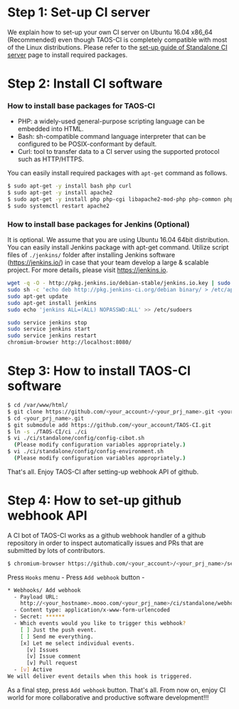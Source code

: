 
# Step 1: Set-up CI server
We explain how to set-up your own CI server on Ubuntu 16.04 x86_64 (Recommended) even though TAOS-CI is completely compatible with most of the Linux distributions. Please refer to the [set-up guide of Standalone CI server](../../ci/standalone/ci-server/README.md) page to install required packages.

# Step 2: Install CI software
### How to install base packages for TAOS-CI
* PHP: a widely-used general-purpose scripting language can be embedded into HTML.
* Bash: sh-compatible command language interpreter that can be configured to be POSIX-conformant by default.
* Curl: tool to transfer data to a CI server using the supported protocol such as HTTP/HTTPS.

You can easily install required packages with `apt-get` command as follows.

```bash
$ sudo apt-get -y install bash php curl
$ sudo apt-get -y install apache2
$ sudo apt-get -y install php php-cgi libapache2-mod-php php-common php-pear php-mbstring
$ sudo systemctl restart apache2
```

### How to install base packages for Jenkins (Optional)
It is optional. We assume that you are using Ubuntu 16.04 64bit distribution. You can easily install Jenkins package with apt-get command. Utilize script files of `./jenkins/` folder after installing Jenkins software (https://jenkins.io/) in case that your team develop a large & scalable project. For more details, please visit https://jenkins.io.

```bash
wget -q -O - http://pkg.jenkins.io/debian-stable/jenkins.io.key | sudo apt-key add -
sudo sh -c 'echo deb http://pkg.jenkins-ci.org/debian binary/ > /etc/apt/sources.list.d/jenkins.list'
sudo apt-get update
sudo apt-get install jenkins
sudo echo 'jenkins ALL=(ALL) NOPASSWD:ALL' >> /etc/sudoers

sudo service jenkins stop 
sudo service jenkins start 
sudo service jenkins restart
chromium-browser http://localhost:8080/
```

# Step 3: How to install TAOS-CI software
```bash
$ cd /var/www/html/
$ git clone https://github.com/<your_account>/<your_prj_name>.git <your_prj_name>.git
$ cd <your_prj_name>.git
$ git submodule add https://github.com/<your_account/TAOS-CI.git
$ ln -s ./TAOS-CI/ci ./ci
$ vi ./ci/standalone/config/config-cibot.sh
  (Please modify configuration variables appropriately.)
$ vi ./ci/standalone/config/config-environment.sh
  (Please modify configuration variables appropriately.)
```
That's all. Enjoy TAOS-CI after setting-up webhook API of github.

# Step 4: How to set-up github webhook API
A CI bot of TAOS-CI works as a github webhook handler of a github repository in order to inspect automatically issues and PRs that are submitted by lots of contributors.
```bash
$ chromium-browser https://github.com/<your_account>/<your_prj_name>/settings
```

Press `Hooks` menu - Press `Add webhook` button - 
```bash
* Webhooks/ Add webhook
  - Payload URL:
    http://<your_hostname>.mooo.com/<your_prj_name>/ci/standalone/webhook.php
  - Content type: application/x-www-form-urlencoded
  - Secret: ******
  - Which events would you like to trigger this webhook?
    [ ] Just the push event.
    [ ] Send me everything.
    [x] Let me select individual events.
      [v] Issues
      [v] Issue comment
      [v] Pull request
  - [v] Active
We will deliver event details when this hook is triggered. 
```

As a final step, press `Add webhook` button. That's all. 
From now on, enjoy CI world for more collaborative and productive software development!!!
